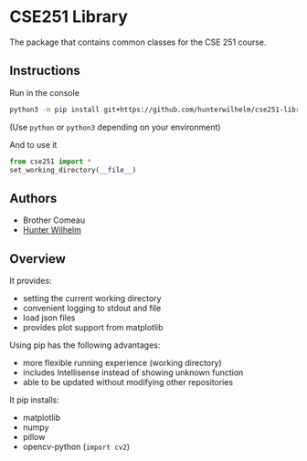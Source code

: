 # CSE251 Library
The package that contains common classes for the CSE 251 course.

## Instructions

Run in the console
```bash
python3 -m pip install git+https://github.com/hunterwilhelm/cse251-library.git
```
(Use `python` or `python3` depending on your environment)

And to use it

```python
from cse251 import *
set_working_directory(__file__)
```

## Authors
* Brother Comeau
* [Hunter Wilhelm](https://github.com/hunterwilhelm)

## Overview
It provides:
* setting the current working directory
* convenient logging to stdout and file
* load json files
* provides plot support from matplotlib

Using pip has the following advantages:
* more flexible running experience (working directory)
* includes Intellisense instead of showing unknown function
* able to be updated without modifying other repositories

It pip installs:
* matplotlib
* numpy
* pillow
* opencv-python (`import cv2`)